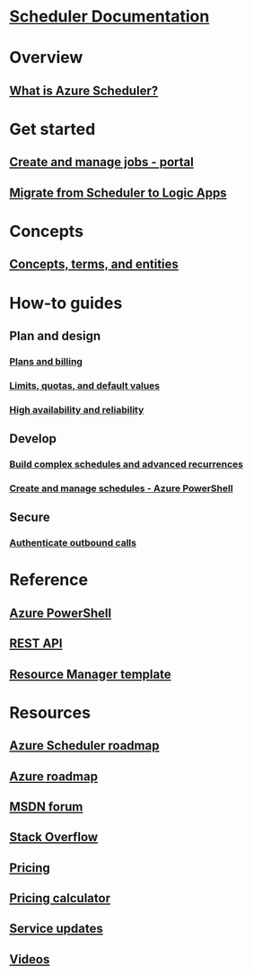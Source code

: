 # [Scheduler Documentation](index.md)

# Overview
## [What is Azure Scheduler?](scheduler-intro.md)

# Get started
## [Create and manage jobs - portal](scheduler-get-started-portal.md)
## [Migrate from Scheduler to Logic Apps](migrate-from-scheduler-to-logic-apps.md)

# Concepts
## [Concepts, terms, and entities](scheduler-concepts-terms.md)

# How-to guides
## Plan and design
### [Plans and billing](scheduler-plans-billing.md)
### [Limits, quotas, and default values](scheduler-limits-defaults-errors.md)
### [High availability and reliability](scheduler-high-availability-reliability.md)

## Develop
### [Build complex schedules and advanced recurrences](scheduler-advanced-complexity.md)
### [Create and manage schedules - Azure PowerShell](scheduler-powershell-reference.md)

## Secure
### [Authenticate outbound calls](scheduler-outbound-authentication.md)

# Reference
## [Azure PowerShell](/powershell/module/azurerm.scheduler)
## [REST API](/rest/api/scheduler)
## [Resource Manager template](/azure/templates/microsoft.scheduler/allversions)

# Resources
## [Azure Scheduler roadmap](https://azure.microsoft.com/updates/?product=scheduler)
## [Azure roadmap](https://azure.microsoft.com/updates/)
## [MSDN forum](https://social.msdn.microsoft.com/Forums/home?forum=azurescheduler)
## [Stack Overflow](http://stackoverflow.com/questions/tagged/azure-scheduler)
## [Pricing](https://azure.microsoft.com/pricing/details/scheduler/)
## [Pricing calculator](https://azure.microsoft.com/pricing/calculator/)
## [Service updates](https://azure.microsoft.com/updates/?product=scheduler)
## [Videos](https://azure.microsoft.com/documentation/videos/index/?services=scheduler)